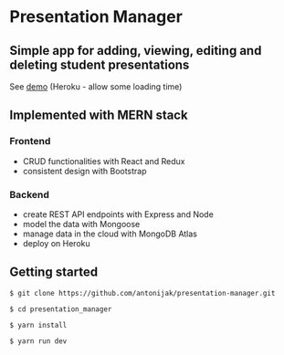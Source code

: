 # Presentation Manager

## Simple app for adding, viewing, editing and deleting student presentations

See [demo](https://presentation-app-integrify.herokuapp.com)
(Heroku - allow some loading time)

## Implemented with MERN stack

### Frontend

- CRUD functionalities with React and Redux
- consistent design with Bootstrap

### Backend

- create REST API endpoints with Express and Node
- model the data with Mongoose
- manage data in the cloud with MongoDB Atlas
- deploy on Heroku

## Getting started

`$ git clone https://github.com/antonijak/presentation-manager.git`

`$ cd presentation_manager`

`$ yarn install`

`$ yarn run dev`
